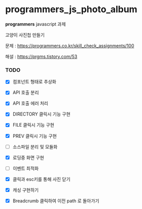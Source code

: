 # programmers_js_photo_album

**programmers** javascript 과제

고양이 사진첩 만들기

문제 : https://programmers.co.kr/skill_check_assignments/100

해설 : https://prgms.tistory.com/53

### TODO

- [x] 컴포넌트 형태로 추상화

- [x] API 호출 분리

- [x] API 호출 에러 처리

- [x] DIRECTORY 클릭시 기능 구현

- [x] FILE 클릭시 기능 구현

- [x] PREV 클릭시 기능 구현

- [ ] 소스파일 분리 및 모듈화

- [x] 로딩중 화면 구현

- [ ] 이벤트 최적화

- [x] 클릭과 esc키를 통해 사진 닫기

- [x] 캐싱 구현하기

- [x] Breadcrumb 클릭하여 이전 path 로 돌아가기
